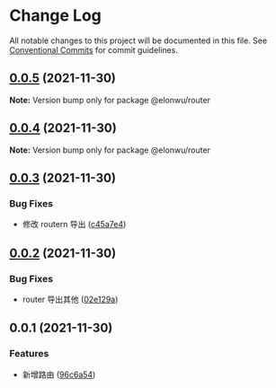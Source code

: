 # Change Log

All notable changes to this project will be documented in this file.
See [Conventional Commits](https://conventionalcommits.org) for commit guidelines.

## [0.0.5](https://github.com/ElonWu/elonwu_ui/compare/@elonwu/router@0.0.4...@elonwu/router@0.0.5) (2021-11-30)

**Note:** Version bump only for package @elonwu/router





## [0.0.4](https://github.com/ElonWu/elonwu_ui/compare/@elonwu/router@0.0.3...@elonwu/router@0.0.4) (2021-11-30)

**Note:** Version bump only for package @elonwu/router





## [0.0.3](https://github.com/ElonWu/elonwu_ui/compare/@elonwu/router@0.0.2...@elonwu/router@0.0.3) (2021-11-30)


### Bug Fixes

* 修改 routern 导出 ([c45a7e4](https://github.com/ElonWu/elonwu_ui/commit/c45a7e4578f0776c1ead1a63b9b176b9823ab654))





## [0.0.2](https://github.com/ElonWu/elonwu_ui/compare/@elonwu/router@0.0.1...@elonwu/router@0.0.2) (2021-11-30)


### Bug Fixes

* router 导出其他 ([02e129a](https://github.com/ElonWu/elonwu_ui/commit/02e129aef7b1c03a16ffc60aa3f08ecc9dbda446))





## 0.0.1 (2021-11-30)


### Features

* 新增路由 ([96c6a54](https://github.com/ElonWu/elonwu_ui/commit/96c6a54a6fc30ac1365d688edfb9deb3c6f8a5c3))
